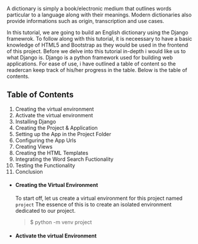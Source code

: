A dictionary is simply a book/electronic medium that outlines words particular to a language along with their meanings. Modern dictionaries also provide informations such as origin, transcription and use cases.

In this tutorial, we are going to build an English dictionary using the Django framewrok. To follow along with this tutorial, it is neceessary to have a basic knowledge of HTML5 and Bootstrap as they would be used in the frontend of this project. Before we delve into this tutorial in-depth i would like us to what Django is. Django is a python framework used for building web applications. For ease of use, i have outlined a table of content so the readercan keep track of his/her progress in the table. Below is the table of contents.

## Table of Contents
1. Creating the virtual environment
2. Activate the virtual environment
3. Installing Django
4. Creating the Project & Application
5. Setting up the App in the Project Folder
6. Configuring the App Urls
7. Creating Views
8. Creating the HTML Templates
9. Integrating the Word Search Fuctionality
10. Testing the Functionality
11. Conclusion


- #### Creating the Virtual Environment
    To start off, let us create a virtual environment for this project named `project` The essence of this is to create an isolated environment dedicated to our project.

    > $ python -m venv project

- #### Activate the virtual Environment